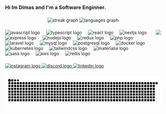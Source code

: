 <h3 align="left">Hi Im Dimas and I'm a  Software Enginner.</h3>

###

<div align="center">
  <img src="https://streak-stats.demolab.com?user=dimasrdika&locale=en&mode=daily&theme=radical&hide_border=true&border_radius=5" height="150" alt="streak graph"  />
  <img src="https://github-readme-stats.vercel.app/api/top-langs?username=dimasrdika&locale=en&hide_title=false&layout=compact&card_width=320&langs_count=7&theme=dracula&hide_border=false" height="150" alt="languages graph"  />
</div>

###

<img align="right" height="150" src="https://media.tenor.com/-UygBh3nnfEAAAAC/coding.gif"  />

###

<div align="left">
 <img src="https://cdn.jsdelivr.net/gh/devicons/devicon/icons/javascript/javascript-original.svg" height="30" alt="javascript logo" />
 <img width="12" />
 <img src="https://cdn.jsdelivr.net/gh/devicons/devicon/icons/typescript/typescript-original.svg" height="30" alt="typescript logo" />
 <img width="12" />
 <img src="https://cdn.jsdelivr.net/gh/devicons/devicon/icons/react/react-original.svg" height="30" alt="react logo" />
 <img width="12" />
 <img src="https://cdn.jsdelivr.net/gh/devicons/devicon/icons/nextjs/nextjs-original.svg" height="30" alt="nextjs logo" />
 <img width="12" />
 <img src="https://cdn.jsdelivr.net/gh/devicons/devicon/icons/express/express-original.svg" height="30" alt="express logo" />
 <img width="12" />
 <img src="https://cdn.jsdelivr.net/gh/devicons/devicon/icons/nodejs/nodejs-plain.svg" height="30" alt="nodejs logo" />
 <img width="12" />
 <img src="https://cdn.jsdelivr.net/gh/devicons/devicon/icons/redux/redux-original.svg" height="30" alt="redux logo" />
 <img width="12" />
 <img src="https://cdn.jsdelivr.net/gh/devicons/devicon/icons/php/php-original.svg" height="30" alt="php logo" />
 <img width="12" />
 <img src="https://laravel.com/img/logotype.min.svg" height="30" alt="laravel logo" />
 <img width="12" />
 <img src="https://cdn.jsdelivr.net/gh/devicons/devicon/icons/mysql/mysql-original.svg" height="30" alt="mysql logo" />
 <img width="12" />
 <img src="https://cdn.jsdelivr.net/gh/devicons/devicon/icons/postgresql/postgresql-original.svg" height="30" alt="postgresql logo" />
 <img width="12" />
 <img src="https://cdn.jsdelivr.net/gh/devicons/devicon/icons/docker/docker-plain-wordmark.svg" height="30" alt="docker logo" />
 <img width="12" />
 <img src="https://cdn.jsdelivr.net/gh/devicons/devicon/icons/kubernetes/kubernetes-plain.svg" height="30" alt="kubernetes logo" />
 <img width="12" />
 <img src="https://cdn.jsdelivr.net/gh/devicons/devicon/icons/tailwindcss/tailwindcss-original.svg" height="30" alt="tailwindcss logo" />
 <img width="12" />
 <img src="https://cdn.jsdelivr.net/gh/devicons/devicon/icons/materialui/materialui-plain.svg" height="30" alt="materialui logo" />
 <img width="12" />
 <img src="https://cdn.jsdelivr.net/gh/devicons/devicon/icons/sass/sass-original.svg" height="30" alt="sass logo" />
 <img width="12" />
 <img src="https://cdn.jsdelivr.net/gh/devicons/devicon/icons/amazonwebservices/amazonwebservices-original-wordmark.svg" height="30" alt="aws logo" />
 <img width="12" />
 <img src="https://cdn.jsdelivr.net/gh/devicons/devicon/icons/redis/redis-original.svg" height="30" alt="redis logo" />
</div>

###

<div align="left">
  <a href="https://www.instagram.com/dimasrdika/" target="_blank">
    <img src="https://img.shields.io/static/v1?message=Instagram&logo=instagram&label=&color=E4405F&logoColor=white&labelColor=&style=for-the-badge" height="35" alt="instagram logo"  />
  </a>
  <a href="dimskzy" target="_blank">
    <img src="https://img.shields.io/static/v1?message=Discord&logo=discord&label=&color=7289DA&logoColor=white&labelColor=&style=for-the-badge" height="35" alt="discord logo"  />
  </a>
  <a href="https://www.linkedin.com/in/dimasrdika/" target="_blank">
    <img src="https://img.shields.io/static/v1?message=LinkedIn&logo=linkedin&label=&color=0077B5&logoColor=white&labelColor=&style=for-the-badge" height="35" alt="linkedin logo"  />
  </a>
</div>

<picture>
  <source media="(prefers-color-scheme: dark)" srcset="https://raw.githubusercontent.com/dimasrdika/dimasrdika/output/github-snake-dark.svg" />
  <source media="(prefers-color-scheme: light)" srcset="https://raw.githubusercontent.com/dimasrdika/dimasrdika/output/github-snake.svg" />
  <img alt="github-snake" src="https://raw.githubusercontent.com/dimasrdika/dimasrdika/output/github-snake.svg" />
</picture>

###
